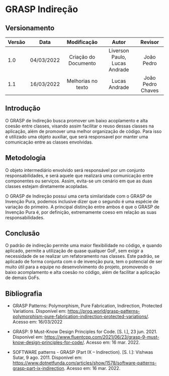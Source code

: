 # GRASP Indireção

## Versionamento

| Versão | Data       | Modificação          | Autor                        |Revisor|
| ------ | :--------: | :------------------: | :--------------------------: | :---: |
| 1.0    | 04/03/2022 | Criação do Documento | Liverson Paulo, Lucas Andrade | João Pedro |
| 1.1    | 16/03/2022 | Melhorias no texto   | Lucas Andrade | João Pedro Chaves |

## Introdução

O GRASP de Indireção busca promover um baixo acoplamento e alta coesão entre classes, visando assim facilitar o reuso dessas classes na aplicação, além de promover uma melhor organização de código. Para isso é utilizado uma objeto auxiliar, que será responsavel por manter uma comunicação entre as classes envolvidas.

## Metodologia

O objeto intermediário envolvido será responsável por um conjunto responsabilidades, e será aquele que realizará uma comunicação entre componentes ou serviços. Assim, evita-se um cenário em que as duas classes estejam diretamente acopladas.

O GRASP de Indireção possui uma certa similaridade com o GRASP de Invenção Pura, podemos inclusive dizer que o segundo é uma espécie de variação do primeiro. A principal distinção entre ambos é que o GRASP de Invenção Pura é, por definição, extremamente coeso em relação as suas responsabilidades.

## Conclusão

O padrão de indireção permite uma maior flexibilidade no código, e quando aplicado, permite a utilização de quase qualquer GoF, sem exigir a necessidade de se realizar um refatoramento nas classes. Este padrão, se aplicado de forma conjunta com o de invenção pura, tem o potencial de ser muito útil para a equipe no desenvolvimento do projeto, promovendo o baixo acomplamento e alta coesão no código, além de facilitar a aplicação de demais GoFs.

## Bibliografia

- GRASP Patterns: Polymorphism, Pure Fabrication, Indirection, Protected Variations. Disponível em: https://prog.world/grasp-patterns-polymorphism-pure-fabrication-indirection-protected-variations/.  Acesso em: 16/03/2022

- GRASP: 9 Must-Know Design Principles for Code. [S. l.], 23 jun. 2021. Disponível em: https://www.fluentcpp.com/2021/06/23/grasp-9-must-know-design-principles-for-code/. Acesso em: 16 mar. 2022.

- SOFTWARE patterns - GRASP (Part IX – Indirection). [S. l.]: Vishwas Sutar, 9 ago. 2011. Disponível em: https://www.dotnetfunda.com/articles/show/1578/software-patterns-grasp-part-ix-indirection. Acesso em: 16 mar. 2022.
